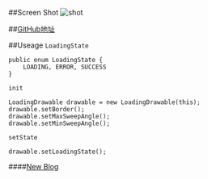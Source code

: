 ##Screen Shot
![shot](http://7xiqgb.com1.z0.glb.clouddn.com/loadingdrawable.gif)

##[GitHub地址](https://github.com/JingHaifeng/LoadingDrawable)

##Useage
`LoadingState`

	public enum LoadingState {
        LOADING, ERROR, SUCCESS
    }
	
	
`init`

	LoadingDrawable drawable = new LoadingDrawable(this);
	drawable.setBorder();
	drawable.setMaxSweepAngle();
	drawable.setMinSweepAngle();
	
`setState`

	drawable.setLoadingState();

####[New Blog](www.jinghaifeng.com)
